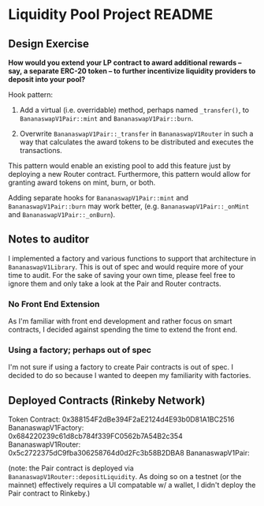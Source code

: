 # Liquidity Pool Project README

## Design Exercise

**How would you extend your LP contract to award additional rewards – say, a separate ERC-20 token – to further incentivize liquidity providers to deposit into your pool?**

Hook pattern:

1. Add a virtual (i.e. overridable) method, perhaps named `_transfer()`, to `BananaswapV1Pair::mint` and `BananaswapV1Pair::burn`.

2. Overwrite `BananaswapV1Pair::_transfer` in `BananaswapV1Router` in such a way that calculates the award tokens to be distributed and executes the transactions.

This pattern would enable an existing pool to add this feature just by deploying a new Router contract. Furthermore, this pattern would allow for granting award tokens on mint, burn, or both.

Adding separate hooks for `BananaswapV1Pair::mint` and `BananaswapV1Pair::burn` may work better, (e.g. `BananaswapV1Pair::_onMint` and `BananaswapV1Pair::_onBurn`).

## Notes to auditor

I implemented a factory and various functions to support that architecture in `BananaswapV1Library`. This is out of spec and would require more of your time to audit. For the sake of saving your own time, please feel free to ignore them and only take a look at the Pair and Router contracts.

### No Front End Extension

As I'm familiar with front end development and rather focus on smart contracts, I decided against spending the time to extend the front end.

### Using a factory; perhaps out of spec

I'm not sure if using a factory to create Pair contracts is out of spec. I decided to do so because I wanted to deepen my familiarity with factories.

## Deployed Contracts (Rinkeby Network)

Token Contract: 0x388154F2dBe394F2aE2124d4E93b0D81A1BC2516
BananaswapV1Factory: 0x684220239c61d8cb784f339FC0562b7A54B2c354
BananaswapV1Router: 0x5c2722375dC9fba306258764d0d2Fc3b58B2DBA8
BananaswapV1Pair:

(note: the Pair contract is deployed via `BananaswapV1Router::depositLiquidity`. As doing so on a testnet (or the mainnet) effectively requires a UI compatable w/ a wallet, I didn't deploy the Pair contract to Rinkeby.)
